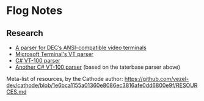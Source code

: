﻿# Flog Notes

## Research

* [A parser for DEC’s ANSI-compatible video terminals](https://vt100.net/emu/dec_ansi_parser)
* [Microsoft Terminal's VT parser](https://github.com/microsoft/terminal/tree/main/src/terminal/parser)
* [C# VT-100 parser](https://github.com/taterbase/libvt100)
* [Another C# VT-100 parser](https://github.com/thorhalbert/VR-VT100-UTF8) (based on the taterbase parser above)

Meta-list of resources, by the Cathode author: https://github.com/vezel-dev/cathode/blob/1e6bca1155a01360e8086ec3816afe0dd6800e9f/RESOURCES.md

